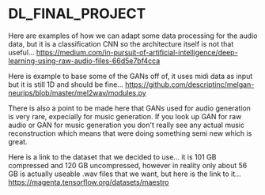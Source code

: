 # DL_FINAL_PROJECT

Here are examples of how we can adapt some data processing for the audio data, but it is a classification CNN so the architecture itself is not that useful... https://medium.com/in-pursuit-of-artificial-intelligence/deep-learning-using-raw-audio-files-66d5e7bf4cca

Here is example to base some of the GANs off of, it uses midi data as input but it is still 1D and should be fine... https://github.com/descriptinc/melgan-neurips/blob/master/mel2wav/modules.py

There is also a point to be made here that GANs used for audio generation is very rare, expecially for music generation. If you look up GAN for raw audio or GAN for music generation you don't really see any actual music reconstruction which means that were doing something semi new which is great.

Here is a link to the dataset that we decided to use... it is 101 GB compressed and 120 GB uncompressed, however in reality only about 56 GB is actually useable .wav files that we want, but here is the link to it... https://magenta.tensorflow.org/datasets/maestro
